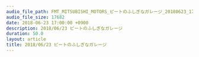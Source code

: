 ```yaml
---
audio_file_path: FMT_MITSUBISHI_MOTORS_ピートのふしぎなガレージ_20180623_1700_1750.m4a
audio_file_size: 17682
date: 2018-06-23 17:00:00 +0900
description: 2018/06/23 ピートのふしぎなガレージ
duration: 50.0
layout: article
title: 2018/06/23 ピートのふしぎなガレージ
---
```

